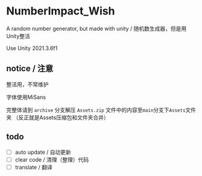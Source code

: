# NumberImpact_Wish

A random number generator, but made with unity / 随机数生成器，但是用Unity整活

Use Unity 2021.3.6f1

## notice / 注意

整活用，不常维护

字体使用MiSans

完整体请到 ```archive``` 分支解压 ```Assets.zip``` 文件中的内容至```main```分支下```Assets```文件夹
（反正就是Assets压缩包和文件夹合并）

## todo

- [ ] auto update / 自动更新
- [ ] clear code / 清理（整理）代码
- [ ] translate / 翻译

